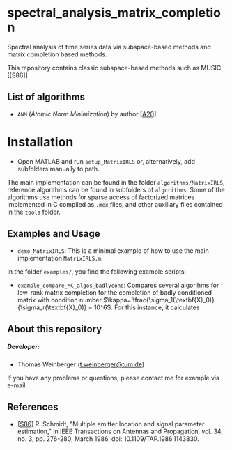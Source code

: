 # spectral_analysis_matrix_completion
Spectral analysis of time series data via subspace-based methods and  matrix completion based methods.

This repository contains classic subspace-based methods such as MUSIC [[S86]]

## List of algorithms

* `ANM` (_Atomic Norm Minimization_)  by author [[A20]](https://doi.org/10.1016/j.acha.2015.08.003).

# Installation
* Open MATLAB and run `setup_MatrixIRLS` or, alternatively, add subfolders manually to path. 

The main implementation can be found in the folder `algorithms/MatrixIRLS`, reference algorithms can be found in subfolders of `algorithms`. Some of the algorithms use methods for sparse access of factorized matrices implemented in C compiled as `.mex` files, and other auxiliary files contained in the `tools` folder.
## Examples and Usage
* `demo_MatrixIRLS`: This is a minimal example of how to use the main implementation  `MatrixIRLS.m`.

In the folder `examples/`, you find the following example scripts:
* `example_compare_MC_algos_badlycond`:
Compares several algorihms for low-rank matrix completion for the completion of badly conditioned matrix with condition number $\kappa=:\frac{\sigma_1(\textbf{X}_0)}{\sigma_r(\textbf{X}_0)} = 10^6$.  For this instance, it calculates 

## About this repository
##### Developer: 
* Thomas Weinberger (<t.weinberger@tum.de>)

If you have any problems or questions, please contact me for example via e-mail.

## References
 - [[S86]](https://ieeexplore.ieee.org/abstract/document/1143830) R. Schmidt, "Multiple emitter location and signal parameter estimation," in IEEE Transactions on Antennas and Propagation, vol. 34, no. 3, pp. 276-280, March 1986, doi: 10.1109/TAP.1986.1143830.
